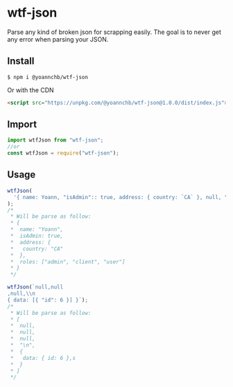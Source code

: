 # wtf-json

Parse any kind of broken json for scrapping easily. The goal is to never get any error when parsing your JSON.

## Install

```
$ npm i @yoannchb/wtf-json
```

Or with the CDN

```html
<script src="https://unpkg.com/@yoannchb/wtf-json@1.0.0/dist/index.js"></script>
```

## Import

```js
import wtfJson from "wtf-json";
//or
const wtfJson = require("wtf-json");
```

## Usage

```js
wtfJson(
  '{ name: Yoann, "isAdmin":: true, address: { country: `CA` }, null, "roles": [::,,"admin", client, :user] }'
);
/*
 * Will be parse as follow:
 * {
 *  name: "Yoann",
 *  isAdmin: true,
 *  address: {
 *   country: "CA"
 *  },
 *  roles: ["admin", "client", "user"]
 * }
 */

wtfJson(`null,null
,null,\\n 
{ data: [{ "id": 6 }] }`);
/*
 * Will be parse as follow:
 * [
 *  null,
 *  null,
 *  null,
 *  "\n",
 *  {
 *   data: { id: 6 },s
 *  }
 * ]
 */
```
